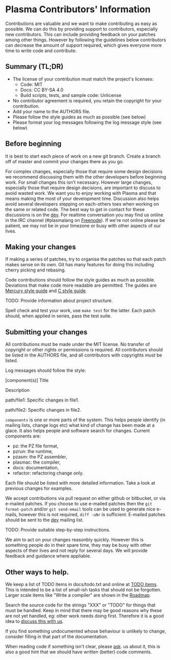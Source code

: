 
# Plasma Contributors' Information

Contributions are valuable and we want to make contributing as easy as
possible.  We can do this by providing support to contributors, especially
new contributors.  This can include providing feedback on your patches among
other things.  However by following the guidelines below contributors can
decrease the amount of support required, which gives everyone more time to
write code and contribute.


## Summary (TL;DR)

* The license of your contribution must match the project's licenses:
  * Code: MIT
  * Docs: CC BY-SA 4.0
  * Build scripts, tests, and sample code: Unlicense
* No contributor agreement is required, you retain the copyright for your
  contribution.
* Add your name to the AUTHORS file.
* Please follow the style guides as much as possible (see below)
* Please format your log messages following the log message style (see
  below)


## Before beginning

It is best to start each piece of work on a new git branch.  Create a branch
off of master and commit your changes there as you go.

For complex changes, especially those that require some design decisions we
recommend discussing them with the other developers before beginning work.
For small changes this isn't necessary.  However large changes, especially
those that require design decisions, are important to discuss to avoid
wasted work.  We want you to enjoy working with Plasma and that means making
the most of your development time.  Discussion also helps avoid several
developers stepping on each-others toes when working on the same or related
code.  The best way to get in contact for these discussions is on the
[dev](https://www.plasmalang.org/lists/listinfo/dev).
For realtime conversation you may find us online in the IRC channel
(#plasmalang on [Freenode](http://freenode.org)).
If we're not online please be patient, we may not be in your timezone or
busy with other aspects of our lives.


## Making your changes

If making a series of patches, try to organise the patches so that each
patch makes sense on its own.  Git has many features for doing this
including cherry picking and rebasing.

Code contributions should follow the style guides as much as possible.
Deviations that make code more readable are permitted.
The guides are
[Mercury style guide](http://www.plasmalang.org/docs/Mercury_style.html) and
[C style guide](http://www.plasmalang.org/docs/C_style.html).

TODO: Provide information about project structure.

Spell check and test your work, use ```make test``` for the latter.  Each patch
should, when applied in series, pass the test suite.


## Submitting your changes

All contributions must be made under the MIT license.  No transfer of
copyright or other rights or permissions is required.  All contributors
should be listed in the AUTHORS file, and all contributors with copyrights
_must_ be listed.

Log messages should follow the style:

  [component(s)] Title

  Description

  path/file1:
      Specific changes in file1.

  path/file2:
      Specific changes in file2.

```components``` is one or more parts of the system.  This helps people
identify (in mailing lists, change logs etc) what kind of change has been
made at a glace.  It also helps people and software search for changes.
Current components are:

* pz: the PZ file format,
* pzrun: the runtime,
* pzasm: the PZ assembler,
* plasmac: the compiler,
* docs: documentation,
* refactor: refactoring change only.

Each file should be listed with more detailed information.  Take a look at
previous changes for examples.

We accept contributions via pull request on either github or bitbucket,
or via e-mailed patches.  If you choose to use e-mailed patches then the
```git format-patch``` and/or ```git send-email``` tools can be used to
generate nice e-mails, however this is not required, ```diff -uNr``` is
sufficient.
E-mailed patches should be sent to the
[dev](https://www.plasmalang.org/lists/listinfo/dev) mailing list.

TODO: Provide suitable step-by-step instructions.

We aim to act on your changes reasonbly quickly.  However this is something
people do in their spare time, they may be busy with other aspects of their
lives and not reply for several days.  We will provide feedback and guidance
where appliable.

## Other ways to help.

We keep a list of TODO items in docs/todo.txt and online at
[TODO items](http://www.plasmalang.org/docs/todo.html).
This is intended to be a list of small-ish tasks that should not be
forgotten.  Larger scale items like "Write a compiler" are shown in the
[Roadmap](http://www.plasmalang.org/roadmap.html).

Search the source code for the strings "XXX" or "TODO" for things that must
be handled.  Keep in mind that there may be good reasons why these are not
yet handled, eg: other work needs doing first.  Therefore it is a good idea
to [discuss this with us](https://www.plasmalang.org/lists/listinfo/dev).

If you find something undocumented whose behaviour is unlikely to change,
consider filling in that part of the documentation.

When reading code if something isn't clear, please
[ask](https://www.plasmalang.org/lists/listinfo/dev).  us about it, this is
also a good hint that we should have written (better) code comments.


